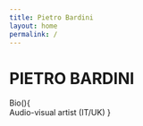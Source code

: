 ```yaml
---
title: Pietro Bardini
layout: home
permalink: /
---
```


# PIETRO BARDINI
Bio(){  
Audio-visual artist (IT/UK)
}
